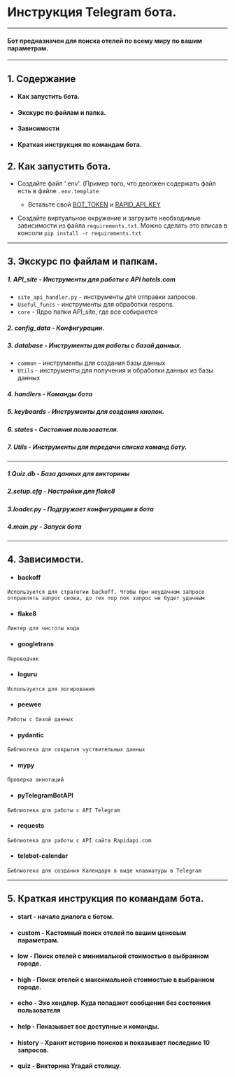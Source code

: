 # Инструкция Telegram бота.

---
#### Бот предназначен для поиска отелей по всему миру по вашим параметрам.

---
## 1. Содержание 
* #### Как запустить бота.
* #### Экскурс по файлам и папка.
* #### Зависимости
* #### Краткая инструкция по командам бота.

## 2. Как запустить бота.

- Создайте файл '.env'. (Пример того, что деолжен содержать файл есть в файле `.env.template`
   * Вставьте свой [BOT_TOKEN](https://helpdesk.bitrix24.ru/open/17538378/#:~:text=%D0%9F%D0%BE%D0%BB%D1%83%D1%87%D0%B8%D1%82%D1%8C%20%D1%82%D0%BE%D0%BA%D0%B5%D0%BD%20%D0%B4%D0%BB%D1%8F%20%D1%81%D1%83%D1%89%D0%B5%D1%81%D1%82%D0%B2%D1%83%D1%8E%D1%89%D0%B5%D0%B3%D0%BE%20%D0%B1%D0%BE%D1%82%D0%B0,%D0%B0%20%D0%B2%D0%BC%D0%B5%D1%81%D1%82%D0%BE%20%D0%BD%D0%B5%D0%B3%D0%BE%20%D1%81%D0%BE%D0%B7%D0%B4%D0%B0%D0%BD%20%D0%BD%D0%BE%D0%B2%D1%8B%D0%B9.) и [RAPID_API_KEY](https://rapidapi.com/apidojo/api/hotels4/)


- Создайте виртуальное окружение и загрузите необходимые зависимости из файла `requirements.txt`. Можно сделать это вписав в консоли `pip install -r requirements.txt` 

---
## 3. Экскурс по файлам и папкам.

##### 1. API_site - Инструменты для работы с API hotels.com
* `site_api_handler.py` - инструменты для отправки запросов.
* `Useful_funcs` - инструменты для обработки respons.
* `core` - Ядро папки API_site, где все собирается

##### 2. config_data - Конфигурации.
##### 3. database - Инструменты для работы с базой данных.
* `common` - инструменты для создания базы данных
* `Utils` - инструменты для получения и обработки данных из базы данных
##### 4. handlers - Команды бота
##### 5. keyboards - Инструменты для создания кнопок.
##### 6. states - Состояния пользователя.
##### 7. Utils - Инструменты для передачи списка команд боту.

---
##### 1.Quiz.db - База данных для викторины
##### 2.setup.cfg - Настройки для flake8
##### 3.loader.py - Подгружает конфигурации в бота
##### 4.main.py - Запуск бота 

---
## 4. Зависимости.
  * #### backoff<br>
``Используется для стратегии backoff. Чтобы при неудачном запросе отправлять запрос снова, до тех пор пок запрос не будет удачным``
  * #### flake8<br>
``Линтер для чистоты кода``
  * #### googletrans<br>
``Переводчик``
  * #### loguru<br>
``Используется для логирования``
  * #### peewee<br>
``Работы с базой данных``
  * #### pydantic<br>
``Библиотека для сокрытия чуствительных данных``
  * #### mypy<br>
``Проверка аннотаций``
  * #### pyTelegramBotAPI<br>
``Библиотека для работы с API Telegram``
  * #### requests<br>
``Библиотека для работы с API сайта Rapidapi.com``
  * #### telebot-calendar<br>
``Библиотека для создания Календаря в виде клавиатуры в Telegram``

---
## 5. Краткая инструкция по командам бота.
  * #### start - начало диалога с ботом. 
  * #### custom - Кастомный поиск отелей по вашим ценовым параметрам.
  * #### low - Поиск отелей с минимальной стоимостью в выбранном городе.
  * #### high - Поиск отелей с максимальной стоимостью в выбранном городе.
  * #### echo - Эхо хендлер. Куда попадают сообщения без состояния пользователя
  * #### help - Показывает все доступные и команды.
  * #### history - Хранит историю поисков и показывает последние 10 запросов.
  * #### quiz - Викторина Угадай столицу.
